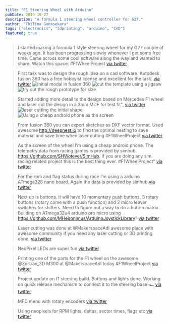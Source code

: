 ```yaml
---
title: "F1 Steering Wheel with Arduino"
pubDate: 2019-10-27
description: "A formula 1 steering wheel controller for G27."
author: "Thilina Gunasekara"
tags: ["electronics", "3dprinting", "arduino", "CAD"]
featured: true
---
```


> I started making a formula 1 style steering wheel for my G27 couple of weeks ago. It has been progressing slowly whenever I get some free time. Came across some cool software along the way and wanted to share.  Watch this space.  #F1WheelProject
[via twitter](https://twitter.com/thilinag/status/1170641739335364608)
    
> First task was to design the rough idea on a cad software. Autodesk fusion 360 has a free hobbyist license and excellent for the task.
[via twitter](https://twitter.com/thilinag/status/1170643789708283905)
![initial modal in fusion 360](./assets/f1.jpeg)
![cut the template using a jigsaw](./assets/f2.jpeg)
![try out the rough prototype for size](./assets/f3.jpeg)

> Started adding more detail to the design based on Mercedes F1 wheel and laser cut the design in a 3mm MDF for test fit", [via twitter](https://twitter.com/thilinag/status/1170645025895546883)
![laser cutting the initial shape](./assets/ED73cGOVUAAooNt.jpeg)
![Using a cheap android phone as the screen](./assets/ED73cGQVUAAf3ja.jpeg)

> From fusion 360 you can export sketches as DXF vector format. Used awesome http://deepnest.io to find the optimal nesting to save material and save time when laser cutting #F1WheelProject [via twitter](https://twitter.com/thilinag/status/1170646466378944512)

> As the screen of the wheel I’m using a cheap android phone. The telemetry data from racing games is provided by simhub. https://github.com/SHWotever/SimHub. If you are doing any sim racing related project this is the best thing ever. #F1WheelProject" [via twitter](https://twitter.com/thilinag/status/1170648000508485632)

> For the rpm and flag status during race I’m using a arduino ATmega328  nano board. Again the data is provided by simhub.[via twitter](https://twitter.com/thilinag/status/1170649813777448960)

> Next up is buttons. It will have 10 momentary push buttons. 3 rotary buttons (rotary come with a push function) and 2 micro leaver switches for shifters. Need to figure out a way to do a button matrix. Building on ATmega32u4 arduino pro micro using https://github.com/MHeironimus/ArduinoJoystickLibrary" [via twitter](https://twitter.com/thilinag/status/1170663539553357824)

> Laser cutting was done at @MakerspaceAdl awesome place with awesome community if you need any laser cutting or 3D printing done. [via twitter](https://twitter.com/thilinag/status/1170668327997280257)

> NeoPixel LEDs are super fun [via twitter](https://twitter.com/thilinag/status/1170894472416129024)

> Printing one of the parts for the F1 wheel on the awesome @Zortrax_3D  M300 at @MakerspaceAdl today #F1WheelProject
[via twitter](https://twitter.com/thilinag/status/1172770792871849989)

> Project update on f1 steering build. Buttons and lights done. Working on quick release mechanism to connect it to the steering base 🏎
[via twitter](https://twitter.com/thilinag/status/1188396024470966272)

> MFD menu with rotary encoders
[via twitter](https://twitter.com/thilinag/status/1188396090741030912)

> Using neopixels for RPM lights, deltas, sector times, flags etc
[via twitter](https://twitter.com/thilinag/status/1188396151902363649)
